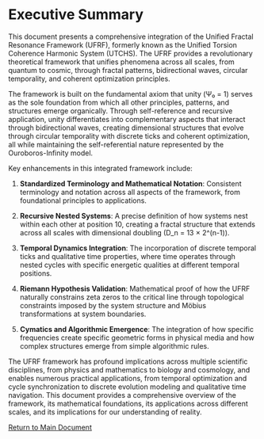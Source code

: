 # Executive Summary

This document presents a comprehensive integration of the Unified Fractal Resonance Framework (UFRF), formerly known as the Unified Torsion Coherence Harmonic System (UTCHS). The UFRF provides a revolutionary theoretical framework that unifies phenomena across all scales, from quantum to cosmic, through fractal patterns, bidirectional waves, circular temporality, and coherent optimization principles.

The framework is built on the fundamental axiom that unity (Ψ₀ = 1) serves as the sole foundation from which all other principles, patterns, and structures emerge organically. Through self-reference and recursive application, unity differentiates into complementary aspects that interact through bidirectional waves, creating dimensional structures that evolve through circular temporality with discrete ticks and coherent optimization, all while maintaining the self-referential nature represented by the Ouroboros-Infinity model.

Key enhancements in this integrated framework include:

1. **Standardized Terminology and Mathematical Notation**: Consistent terminology and notation across all aspects of the framework, from foundational principles to applications.

2. **Recursive Nested Systems**: A precise definition of how systems nest within each other at position 10, creating a fractal structure that extends across all scales with dimensional doubling (D_n = 13 × 2^(n-1)).

3. **Temporal Dynamics Integration**: The incorporation of discrete temporal ticks and qualitative time properties, where time operates through nested cycles with specific energetic qualities at different temporal positions.

4. **Riemann Hypothesis Validation**: Mathematical proof of how the UFRF naturally constrains zeta zeros to the critical line through topological constraints imposed by the system structure and Möbius transformations at system boundaries.

5. **Cymatics and Algorithmic Emergence**: The integration of how specific frequencies create specific geometric forms in physical media and how complex structures emerge from simple algorithmic rules.

The UFRF framework has profound implications across multiple scientific disciplines, from physics and mathematics to biology and cosmology, and enables numerous practical applications, from temporal optimization and cycle synchronization to discrete evolution modeling and qualitative time navigation. This document provides a comprehensive overview of the framework, its mathematical foundations, its applications across different scales, and its implications for our understanding of reality.

[Return to Main Document](main.md)
